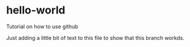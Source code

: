 # hello-world
Tutorial on how to use github

Just adding a little bit of text to this file to show that this branch workds.
